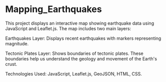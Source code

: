 # Mapping_Earthquakes

This project displays an interactive map showing earthquake data using JavaScript and Leaflet.js. The map includes two main layers:

Earthquakes Layer: Displays recent earthquakes with markers representing magnitude.

Tectonic Plates Layer: Shows boundaries of tectonic plates.
These boundaries help us understand the geology and movement of the Earth's crust. 

Technologies Used: JavaScript, Leaflet.js, GeoJSON, HTML, CSS.